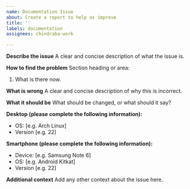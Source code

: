 ```yaml
---
name: Documentation Issue
about: Create a report to help us improve
title: ''
labels: documentation
assignees: chindraba-work

---
```


**Describe the issue**
A clear and concise description of what the issue is.

**How to find the problem**
Section heading or area:
1. What is there now.

**What is wrong**
A clear and concise description of why this is incorrect.

**What it should be**
What should be changed, or what should it say?

**Desktop (please complete the following information):**
 - OS: [e.g. Arch Linux]
 - Version [e.g. 22]

**Smartphone (please complete the following information):**
 - Device: [e.g. Samsung Note 6]
 - OS: [e.g. Android Kitkat]
 - Version [e.g. 22]

**Additional context**
Add any other context about the issue here.
